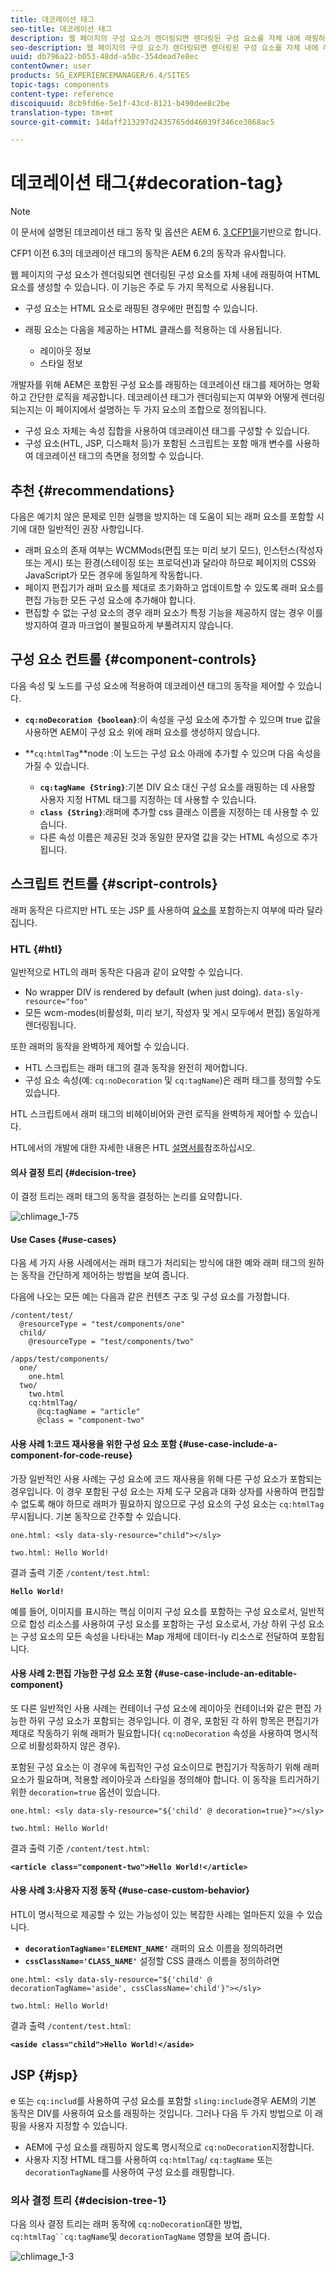 ```yaml
---
title: 데코레이션 태그
seo-title: 데코레이션 태그
description: 웹 페이지의 구성 요소가 렌더링되면 렌더링된 구성 요소를 자체 내에 래핑하여 HTML 요소를 생성할 수 있습니다. 개발자를 위해 AEM은 포함된 구성 요소를 래핑하는 데코레이션 태그를 제어하는 명확하고 간단한 로직을 제공합니다.
seo-description: 웹 페이지의 구성 요소가 렌더링되면 렌더링된 구성 요소를 자체 내에 래핑하여 HTML 요소를 생성할 수 있습니다. 개발자를 위해 AEM은 포함된 구성 요소를 래핑하는 데코레이션 태그를 제어하는 명확하고 간단한 로직을 제공합니다.
uuid: db796a22-b053-48dd-a50c-354dead7e8ec
contentOwner: user
products: SG_EXPERIENCEMANAGER/6.4/SITES
topic-tags: components
content-type: reference
discoiquuid: 8cb9fd6e-5e1f-43cd-8121-b490dee8c2be
translation-type: tm+mt
source-git-commit: 14daff213297d2435765dd46039f346ce3868ac5

---
```



# 데코레이션 태그{#decoration-tag}

>[!NOTE]
>
>이 문서에 설명된 데코레이션 태그 동작 및 옵션은 AEM 6. [3 CFP1을](https://helpx.adobe.com/experience-manager/release-notes--aem-6-3-cumulative-fix-pack.html)기반으로 합니다.
>
>CFP1 이전 6.3의 데코레이션 태그의 동작은 AEM 6.2의 동작과 유사합니다.

웹 페이지의 구성 요소가 렌더링되면 렌더링된 구성 요소를 자체 내에 래핑하여 HTML 요소를 생성할 수 있습니다. 이 기능은 주로 두 가지 목적으로 사용됩니다.

* 구성 요소는 HTML 요소로 래핑된 경우에만 편집할 수 있습니다.
* 래핑 요소는 다음을 제공하는 HTML 클래스를 적용하는 데 사용됩니다.

   * 레이아웃 정보
   * 스타일 정보

개발자를 위해 AEM은 포함된 구성 요소를 래핑하는 데코레이션 태그를 제어하는 명확하고 간단한 로직을 제공합니다. 데코레이션 태그가 렌더링되는지 여부와 어떻게 렌더링되는지는 이 페이지에서 설명하는 두 가지 요소의 조합으로 정의됩니다.

* 구성 요소 자체는 속성 집합을 사용하여 데코레이션 태그를 구성할 수 있습니다.
* 구성 요소(HTL, JSP, 디스패처 등)가 포함된 스크립트는 포함 매개 변수를 사용하여 데코레이션 태그의 측면을 정의할 수 있습니다.

## 추천 {#recommendations}

다음은 예기치 않은 문제로 인한 실행을 방지하는 데 도움이 되는 래퍼 요소를 포함할 시기에 대한 일반적인 권장 사항입니다.

* 래퍼 요소의 존재 여부는 WCMMods(편집 또는 미리 보기 모드), 인스턴스(작성자 또는 게시) 또는 환경(스테이징 또는 프로덕션)과 달라야 하므로 페이지의 CSS와 JavaScript가 모든 경우에 동일하게 작동합니다.
* 페이지 편집기가 래퍼 요소를 제대로 초기화하고 업데이트할 수 있도록 래퍼 요소를 편집 가능한 모든 구성 요소에 추가해야 합니다.
* 편집할 수 없는 구성 요소의 경우 래퍼 요소가 특정 기능을 제공하지 않는 경우 이를 방지하여 결과 마크업이 불필요하게 부풀려지지 않습니다.

## 구성 요소 컨트롤 {#component-controls}

다음 속성 및 노드를 구성 요소에 적용하여 데코레이션 태그의 동작을 제어할 수 있습니다.

* **`cq:noDecoration {boolean}`**:이 속성을 구성 요소에 추가할 수 있으며 true 값을 사용하면 AEM이 구성 요소 위에 래퍼 요소를 생성하지 않습니다.

* **`cq:htmlTag`**node :이 노드는 구성 요소 아래에 추가할 수 있으며 다음 속성을 가질 수 있습니다.

   * **`cq:tagName {String}`**:기본 DIV 요소 대신 구성 요소를 래핑하는 데 사용할 사용자 지정 HTML 태그를 지정하는 데 사용할 수 있습니다.
   * **`class {String}`**:래퍼에 추가할 css 클래스 이름을 지정하는 데 사용할 수 있습니다.
   * 다른 속성 이름은 제공된 것과 동일한 문자열 값을 갖는 HTML 속성으로 추가됩니다.

## 스크립트 컨트롤 {#script-controls}

래퍼 동작은 다르지만 HTL 또는 JSP [를](/help/sites-developing/decoration-tag.md#htl) 사용하여 [요소를](/help/sites-developing/decoration-tag.md#jsp) 포함하는지 여부에 따라 달라집니다.

### HTL {#htl}

일반적으로 HTL의 래퍼 동작은 다음과 같이 요약할 수 있습니다.

* No wrapper DIV is rendered by default (when just doing). `data-sly-resource="foo"`
* 모든 wcm-modes(비활성화, 미리 보기, 작성자 및 게시 모두에서 편집) 동일하게 렌더링됩니다.

또한 래퍼의 동작을 완벽하게 제어할 수 있습니다.

* HTL 스크립트는 래퍼 태그의 결과 동작을 완전히 제어합니다.
* 구성 요소 속성(예: `cq:noDecoration` 및 `cq:tagName`)은 래퍼 태그를 정의할 수도 있습니다.

HTL 스크립트에서 래퍼 태그의 비헤이비어와 관련 로직을 완벽하게 제어할 수 있습니다.

HTL에서의 개발에 대한 자세한 내용은 HTL [설명서를](https://helpx.adobe.com/experience-manager/htl/user-guide.html)참조하십시오.

#### 의사 결정 트리 {#decision-tree}

이 결정 트리는 래퍼 태그의 동작을 결정하는 논리를 요약합니다.

![chlimage_1-75](assets/chlimage_1-75.png)

#### Use Cases {#use-cases}

다음 세 가지 사용 사례에서는 래퍼 태그가 처리되는 방식에 대한 예와 래퍼 태그의 원하는 동작을 간단하게 제어하는 방법을 보여 줍니다.

다음에 나오는 모든 예는 다음과 같은 컨텐츠 구조 및 구성 요소를 가정합니다.

```
/content/test/
  @resourceType = "test/components/one"
  child/
    @resourceType = "test/components/two"
```

```
/apps/test/components/
  one/
    one.html
  two/
    two.html
    cq:htmlTag/
      @cq:tagName = "article"
      @class = "component-two"
```

#### 사용 사례 1:코드 재사용을 위한 구성 요소 포함 {#use-case-include-a-component-for-code-reuse}

가장 일반적인 사용 사례는 구성 요소에 코드 재사용을 위해 다른 구성 요소가 포함되는 경우입니다. 이 경우 포함된 구성 요소는 자체 도구 모음과 대화 상자를 사용하여 편집할 수 없도록 해야 하므로 래퍼가 필요하지 않으므로 구성 요소의 구성 요소는 `cq:htmlTag` 무시됩니다. 기본 동작으로 간주할 수 있습니다.

`one.html: <sly data-sly-resource="child"></sly>`

`two.html: Hello World!`

결과 출력 기준 `/content/test.html`:

**`Hello World!`**

예를 들어, 이미지를 표시하는 핵심 이미지 구성 요소를 포함하는 구성 요소로서, 일반적으로 합성 리소스를 사용하여 구성 요소를 포함하는 구성 요소로서, 가상 하위 구성 요소는 구성 요소의 모든 속성을 나타내는 Map 개체에 데이터-ly 리소스로 전달하여 포함됩니다.

#### 사용 사례 2:편집 가능한 구성 요소 포함 {#use-case-include-an-editable-component}

또 다른 일반적인 사용 사례는 컨테이너 구성 요소에 레이아웃 컨테이너와 같은 편집 가능한 하위 구성 요소가 포함되는 경우입니다. 이 경우, 포함된 각 하위 항목은 편집기가 제대로 작동하기 위해 래퍼가 필요합니다( `cq:noDecoration` 속성을 사용하여 명시적으로 비활성화하지 않은 경우).

포함된 구성 요소는 이 경우에 독립적인 구성 요소이므로 편집기가 작동하기 위해 래퍼 요소가 필요하며, 적용할 레이아웃과 스타일을 정의해야 합니다. 이 동작을 트리거하기 위한 `decoration=true` 옵션이 있습니다.

`one.html: <sly data-sly-resource="${'child' @ decoration=true}"></sly>`

`two.html: Hello World!`

결과 출력 기준 `/content/test.html`:

**`<article class="component-two">Hello World!</article>`**

#### 사용 사례 3:사용자 지정 동작 {#use-case-custom-behavior}

HTL이 명시적으로 제공할 수 있는 가능성이 있는 복잡한 사례는 얼마든지 있을 수 있습니다.

* **`decorationTagName='ELEMENT_NAME'`** 래퍼의 요소 이름을 정의하려면
* **`cssClassName='CLASS_NAME'`** 설정할 CSS 클래스 이름을 정의하려면

`one.html: <sly data-sly-resource="${'child' @ decorationTagName='aside', cssClassName='child'}"></sly>`

`two.html: Hello World!`

결과 출력 `/content/test.html`:

**`<aside class="child">Hello World!</aside>`**

## JSP {#jsp}

e 또는 `cq:includ`를 사용하여 구성 요소를 포함할 `sling:include`경우 AEM의 기본 동작은 DIV를 사용하여 요소를 래핑하는 것입니다. 그러나 다음 두 가지 방법으로 이 래핑을 사용자 지정할 수 있습니다.

* AEM에 구성 요소를 래핑하지 않도록 명시적으로 `cq:noDecoration`지정합니다.
* 사용자 지정 HTML 태그를 사용하여 `cq:htmlTag`/ `cq:tagName` 또는 `decorationTagName`를 사용하여 구성 요소를 래핑합니다.

### 의사 결정 트리 {#decision-tree-1}

다음 의사 결정 트리는 래퍼 동작에 `cq:noDecoration`대한 방법, `cq:htmlTag``cq:tagName`및 `decorationTagName` 영향을 보여 줍니다.

![chlimage_1-3](assets/chlimage_1-3.jpeg)

